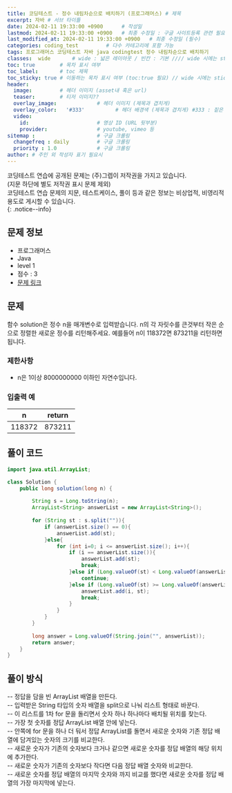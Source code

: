 ```yaml
---
title: 코딩테스트 - 정수 내림차순으로 배치하기 (프로그래머스) # 제목
excerpt: 자바 # 서브 타이틀
date: 2024-02-11 19:33:00 +0900      # 작성일
lastmod: 2024-02-11 19:33:00 +0900   # 최종 수정일 : 구글 사이트등록 관련 필요
last_modified_at: 2024-02-11 19:33:00 +0900   # 최종 수정일 (필수)
categories: coding_test         # 다수 카테고리에 포함 가능
tags: 프로그래머스 코딩테스트 자바 java codingtest 정수 내림차순으로 배치하기                     # 태그 복수개 가능
classes:  wide       # wide : 넓은 레이아웃 / 빈칸 : 기본 //// wide 시에는 sticky toc 불가
toc: true        # 목차 표시 여부
toc_label:       # toc 제목
toc_sticky: true # 이동하는 목차 표시 여부 (toc:true 필요) // wide 시에는 sticky toc 불가
header: 
  image:         # 헤더 이미지 (asset내 혹은 url)
  teaser:        # 티저 이미지??
  overlay_image:             # 헤더 이미지 (제목과 겹치게)
  overlay_color:   '#333'          # 헤더 배경색 (제목과 겹치게) #333 : 짙은 회색
  video:
    id:                      # 영상 ID (URL 뒷부분)
    provider:                # youtube, vimeo 등
sitemap :                    # 구글 크롤링
  changefreq : daily         # 구글 크롤링
  priority : 1.0             # 구글 크롤링
author: # 주인 외 작성자 표기 필요시
---
```

<!--postNo: 20240211_001-->

코딩테스트 연습에 공개된 문제는 (주)그렙이 저작권을 가지고 있습니다.  
(지문 하단에 별도 저작권 표시 문제 제외)  
코딩테스트 연습 문제의 지문, 테스트케이스, 풀이 등과 같은 정보는 비상업적, 비영리적 용도로 게시할 수 있습니다.  
{: .notice--info}  

## 문제 정보  

- 프로그래머스  
- Java  
- level 1  
- 점수 : 3  
- [문제 링크](https://school.programmers.co.kr/learn/courses/30/lessons/12933)  


## 문제  

함수 solution은 정수 n을 매개변수로 입력받습니다. n의 각 자릿수를 큰것부터 작은 순으로 정렬한 새로운 정수를 리턴해주세요. 예를들어 n이 118372면 873211을 리턴하면 됩니다.  

### 제한사항

- n은 1이상 8000000000 이하인 자연수입니다.

### 입출력 예

|n|return|
|--|--|
|118372|873211|

## 풀이 코드  


```java
import java.util.ArrayList;

class Solution {
    public long solution(long n) {
        
        String s = Long.toString(n);
        ArrayList<String> answerList = new ArrayList<String>();
        
        for (String st : s.split("")){
            if (answerList.size() == 0){
                answerList.add(st);
            }else{
                for (int i=0; i <= answerList.size(); i++){
                    if (i == answerList.size()){
                        answerList.add(st);
                        break;
                    }else if (Long.valueOf(st) < Long.valueOf(answerList.get(i))){
                        continue;
                    }else if (Long.valueOf(st) >= Long.valueOf(answerList.get(i))){
                        answerList.add(i, st);
                        break;
                    }
                }
            }
        }
        
        long answer = Long.valueOf(String.join("", answerList));
        return answer;
    }
}
```

## 풀이 방식  

-- 정답을 담을 빈 ArrayList 배열을 만든다.  
-- 입력받은 String 타입의 숫자 배열을 split으로 나눠 리스트 형태로 바꾼다.  
-- 이 리스트를 1차 for 문을 돌리면서 숫자 하나 하나마다 배치될 위치를 찾는다.  
-- 가장 첫 숫자를 정답 ArrayList 배열 안에 넣는다.  
-- 안쪽에 for 문을 하나 더 둬서 정답 ArrayList를 돌면서 새로운 숫자와 기존 정답 배열에 담겨있는 숫자의 크기를 비교한다.  
-- 새로운 숫자가 기존의 숫자보다 크거나 같으면 새로운 숫자를 정답 배열의 해당 위치에 추가한다.  
-- 새로운 숫자가 기존의 숫자보다 작다면 다음 정답 배열 숫자와 비교한다.  
-- 새로운 숫자를 정답 배열의 마지막 숫자와 까지 비교를 했다면 새로운 숫자를 정답 배열의 가장 마지막에 넣는다.  


